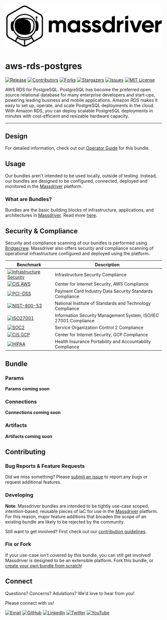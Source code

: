 




[![Massdriver][logo]][website]

# aws-rds-postgres

[![Release][release_shield]][release_url]
[![Contributors][contributors_shield]][contributors_url]
[![Forks][forks_shield]][forks_url]
[![Stargazers][stars_shield]][stars_url]
[![Issues][issues_shield]][issues_url]
[![MIT License][license_shield]][license_url]

<!--
##### STILL NEED TO GET SLACK WORKING ###
[!["Slack Community"](%s)][slack]
-->


AWS RDS for PostgreSQL. PostgreSQL has become the preferred open source relational database for many enterprise developers and start-ups, powering leading business and mobile applications. Amazon RDS makes it easy to set up, operate, and scale PostgreSQL deployments in the cloud. With Amazon RDS, you can deploy scalable PostgreSQL deployments in minutes with cost-efficient and resizable hardware capacity.


---

## Design

For detailed information, check out our [Operator Guide](operator.mdx) for this bundle.

## Usage

Our bundles aren't intended to be used locally, outside of testing. Instead, our bundles are designed to be configured, connected, deployed and monitored in the [Massdriver][website] platform.

### What are Bundles?

Bundles are the basic building blocks of infrastructure, applications, and architectures in [Massdriver][website]. Read more [here](https://docs.massdriver.cloud/concepts/bundles).

## Security & Compliance

<!-- COMPLIANCE:START -->

Security and compliance scanning of our bundles is performed using [Bridgecrew](https://www.bridgecrew.cloud/). Massdriver also offers security and compliance scanning of operational infrastructure configured and deployed using the platform.

| Benchmark | Description |
|--------|---------------|
| [![Infrastructure Security](https://www.bridgecrew.cloud/badges/github/massdriver-cloud/aws-rds-postgres/general)](https://www.bridgecrew.cloud/link/badge?vcs=github&fullRepo=massdriver-cloud%2Faws-rds-postgres&benchmark=INFRASTRUCTURE+SECURITY) | Infrastructure Security Compliance |
| [![CIS AWS](https://www.bridgecrew.cloud/badges/github/massdriver-cloud/aws-rds-postgres/cis_aws)](https://www.bridgecrew.cloud/link/badge?vcs=github&fullRepo=massdriver-cloud%2Faws-rds-postgres&benchmark=CIS+AWS+V1.2) | Center for Internet Security, AWS Compliance |
| [![PCI-DSS](https://www.bridgecrew.cloud/badges/github/massdriver-cloud/aws-rds-postgres/pci)](https://www.bridgecrew.cloud/link/badge?vcs=github&fullRepo=massdriver-cloud%2Faws-rds-postgres&benchmark=PCI-DSS+V3.2) | Payment Card Industry Data Security Standards Compliance |
| [![NIST-800-53](https://www.bridgecrew.cloud/badges/github/massdriver-cloud/aws-rds-postgres/nist)](https://www.bridgecrew.cloud/link/badge?vcs=github&fullRepo=massdriver-cloud%2Faws-rds-postgres&benchmark=NIST-800-53) | National Institute of Standards and Technology Compliance |
| [![ISO27001](https://www.bridgecrew.cloud/badges/github/massdriver-cloud/aws-rds-postgres/iso)](https://www.bridgecrew.cloud/link/badge?vcs=github&fullRepo=massdriver-cloud%2Faws-rds-postgres&benchmark=ISO27001) | Information Security Management System, ISO/IEC 27001 Compliance |
| [![SOC2](https://www.bridgecrew.cloud/badges/github/massdriver-cloud/aws-rds-postgres/soc2)](https://www.bridgecrew.cloud/link/badge?vcs=github&fullRepo=massdriver-cloud%2Faws-rds-postgres&benchmark=SOC2)| Service Organization Control 2 Compliance |
| [![CIS GCP](https://www.bridgecrew.cloud/badges/github/massdriver-cloud/aws-rds-postgres/cis_gcp)](https://www.bridgecrew.cloud/link/badge?vcs=github&fullRepo=massdriver-cloud%2Faws-rds-postgres&benchmark=CIS+GCP+V1.1) | Center for Internet Security, GCP Compliance |
| [![HIPAA](https://www.bridgecrew.cloud/badges/github/massdriver-cloud/aws-rds-postgres/hipaa)](https://www.bridgecrew.cloud/link/badge?vcs=github&fullRepo=massdriver-cloud%2Faws-rds-postgres&benchmark=HIPAA) | Health Insurance Portability and Accountability Compliance |

<!-- COMPLIANCE:END -->

<!-- BEGINNING OF PRE-COMMIT-TERRAFORM DOCS HOOK -->
<!-- END OF PRE-COMMIT-TERRAFORM DOCS HOOK -->

## Bundle

### Params

<!-- PARAMS:START -->

**Params coming soon**

<!-- PARAMS:END -->

### Connections

<!-- CONNECTIONS:START -->

**Connections coming soon**

<!-- CONNECTIONS:END -->

### Artifacts

<!-- ARTIFACTS:START -->

**Artifacts coming soon**

<!-- ARTIFACTS:END -->

<!-- CONTRIBUTING:START -->

## Contributing

### Bug Reports & Feature Requests

Did we miss something? Please [submit an issue](https://github.com/massdriver-cloud/aws-rds-postgres/issues) to report any bugs or request additional features.

### Developing

**Note**: Massdriver bundles are intended to be tightly use-case scoped, intention-based, reusable pieces of IaC for use in the [Massdriver][website] platform. For this reason, major feature additions that broaden the scope of an existing bundle are likely to be rejected by the community.

Still want to get involved? First check out our [contribution guidelines](https://docs.massdriver.cloud/bundles/contributing).

### Fix or Fork

If your use-case isn't covered by this bundle, you can still get involved! Massdriver is designed to be an extensible platform. Fork this bundle, or [create your own bundle from scratch](https://docs.massdriver.cloud/bundles/development)!

<!-- CONTRIBUTING:END -->

## Connect

<!-- CONNECT:START -->

Questions? Concerns? Adulations? We'd love to hear from you!

Please connect with us!

[![Email][email_shield]][email_url]
[![GitHub][github_shield]][github_url]
[![LinkedIn][linkedin_shield]][linkedin_url]
[![Twitter][twitter_shield]][twitter_url]
[![YouTube][youtube_shield]][youtube_url]

<!-- markdownlint-disable -->

[logo]: https://raw.githubusercontent.com/massdriver-cloud/docs/main/static/img/logo-with-logotype-horizontal-400x110.svg
[docs]: https://docs.massdriver.cloud/?utm_source=github&utm_medium=readme&utm_campaign=aws-rds-postgres&utm_content=docs
[website]: https://www.massdriver.cloud/?utm_source=github&utm_medium=readme&utm_campaign=aws-rds-postgres&utm_content=website
[github]: https://github.com/massdriver-cloud?utm_source=github&utm_medium=readme&utm_campaign=aws-rds-postgres&utm_content=github
[slack]: https://massdriverworkspace.slack.com/?utm_source=github&utm_medium=readme&utm_campaign=aws-rds-postgres&utm_content=slack
[linkedin]: https://www.linkedin.com/company/massdriver/?utm_source=github&utm_medium=readme&utm_campaign=aws-rds-postgres&utm_content=linkedin



[contributors_shield]: https://img.shields.io/github/contributors/massdriver-cloud/aws-rds-postgres.svg?style=for-the-badge
[contributors_url]: https://github.com/massdriver-cloud/aws-rds-postgres/graphs/contributors
[forks_shield]: https://img.shields.io/github/forks/massdriver-cloud/aws-rds-postgres.svg?style=for-the-badge
[forks_url]: https://github.com/massdriver-cloud/aws-rds-postgres/network/members
[stars_shield]: https://img.shields.io/github/stars/massdriver-cloud/aws-rds-postgres.svg?style=for-the-badge
[stars_url]: https://github.com/massdriver-cloud/aws-rds-postgres/stargazers
[issues_shield]: https://img.shields.io/github/issues/massdriver-cloud/aws-rds-postgres.svg?style=for-the-badge
[issues_url]: https://github.com/massdriver-cloud/aws-rds-postgres/issues
[release_url]: https://github.com/massdriver-cloud/aws-rds-postgres/releases/latest
[release_shield]: https://img.shields.io/github/release/massdriver-cloud/aws-rds-postgres.svg?style=for-the-badge
[license_shield]: https://img.shields.io/github/license/massdriver-cloud/aws-rds-postgres.svg?style=for-the-badge
[license_url]: https://github.com/massdriver-cloud/aws-rds-postgres/blob/main/LICENSE


[email_url]: mailto:support@massdriver.cloud
[email_shield]: https://img.shields.io/badge/email-Massdriver-black.svg?style=for-the-badge&logo=mail.ru&color=000000
[github_url]: mailto:support@massdriver.cloud
[github_shield]: https://img.shields.io/badge/follow-Github-black.svg?style=for-the-badge&logo=github&color=181717
[linkedin_url]: https://linkedin.com/in/massdriver-cloud
[linkedin_shield]: https://img.shields.io/badge/follow-LinkedIn-black.svg?style=for-the-badge&logo=linkedin&color=0A66C2
[twitter_url]: https://twitter.com/massdriver?utm_source=github&utm_medium=readme&utm_campaign=aws-rds-postgres&utm_content=twitter
[twitter_shield]: https://img.shields.io/badge/follow-Twitter-black.svg?style=for-the-badge&logo=twitter&color=1DA1F2
[discourse_url]: https://community.massdriver.cloud?utm_source=github&utm_medium=readme&utm_campaign=aws-rds-postgres&utm_content=discourse
[discourse_shield]: https://img.shields.io/badge/join-Discourse-black.svg?style=for-the-badge&logo=discourse&color=000000
[youtube_url]: https://www.youtube.com/channel/UCfj8P7MJcdlem2DJpvymtaQ
[youtube_shield]: https://img.shields.io/badge/subscribe-Youtube-black.svg?style=for-the-badge&logo=youtube&color=FF0000
[reddit_url]: https://www.reddit.com/r/massdriver
[reddit_shield]: https://img.shields.io/badge/subscribe-Reddit-black.svg?style=for-the-badge&logo=reddit&color=FF4500

<!-- markdownlint-restore -->

<!-- CONNECT:END -->
